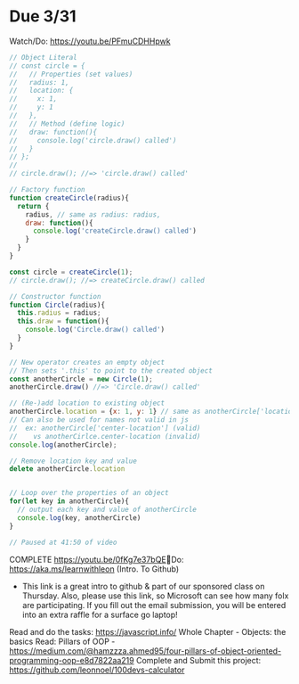 # Due 3/31
Watch/Do: https://youtu.be/PFmuCDHHpwk
```js
// Object Literal
// const circle = {
//   // Properties (set values)
//   radius: 1,
//   location: {
//     x: 1,
//     y: 1
//   },
//   // Method (define logic)
//   draw: function(){
//     console.log('circle.draw() called')
//   }
// };
//
// circle.draw(); //=> 'circle.draw() called'

// Factory function
function createCircle(radius){
  return {
    radius, // same as radius: radius,
    draw: function(){
      console.log('createCircle.draw() called')
    }
  }
}

const circle = createCircle(1);
// circle.draw(); //=> createCircle.draw() called

// Constructor function
function Circle(radius){
  this.radius = radius;
  this.draw = function(){
    console.log('Circle.draw() called')
  }
}

// New operator creates an empty object
// Then sets '.this' to point to the created object
const anotherCircle = new Circle(1);
anotherCircle.draw() //=> 'Circle.draw() called'

// (Re-)add location to existing object
anotherCircle.location = {x: 1, y: 1} // same as anotherCircle['location'] = {..}
// Can also be used for names not valid in js 
//  ex: anotherCircle['center-location'] (valid)
//    vs anotherCirlce.center-location (invalid) 
console.log(anotherCircle);

// Remove location key and value
delete anotherCircle.location


// Loop over the properties of an object
for(let key in anotherCircle){
  // output each key and value of anotherCircle
  console.log(key, anotherCircle) 
}

// Paused at 41:50 of video
```
COMPLETE https://youtu.be/0fKg7e37bQE​
🚨Do: https://aka.ms/learnwithleon (Intro. To Github)
  - This link is a great intro to github & part of our sponsored class on Thursday. Also, please use this link, so Microsoft can see how many folx are participating. If you fill out the email submission, you will be entered into an extra raffle for a surface go laptop! 

Read and do the tasks: https://javascript.info/ Whole Chapter - Objects: the basics 
Read: Pillars of OOP - https://medium.com/@hamzzza.ahmed95/four-pillars-of-object-oriented-programming-oop-e8d7822aa219
Complete and Submit this project: https://github.com/leonnoel/100devs-calculator